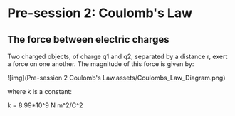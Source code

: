 # Pre-session 2: Coulomb's Law

## The force between electric charges

Two charged objects, of charge q1 and q2, separated by a distance r, exert a force on one another. The magnitude of this force is given by:

![img](Pre-session 2 Coulomb's Law.assets/Coulombs_Law_Diagram.png)

where k is a constant:

k = 8.99*10^9 N m^2/C^2



